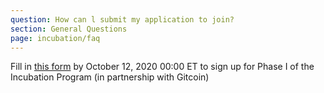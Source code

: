 ```yaml
---
question: How can l submit my application to join?
section: General Questions
page: incubation/faq
---
```


Fill in  [this form](https://gitcoin.co/hackathon/cartesi-incubator/onboard)  by October 12, 2020 00:00 ET to sign up for Phase I of the Incubation Program (in partnership with Gitcoin)
